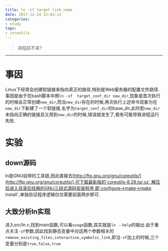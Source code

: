 ```yaml
---
title: ln -sf target link_name
date: 2017-12-24 22:02:13
categories:
- study
tags:
- coreutils
---
```


> 进程起不来?

-------------------------
# 事因
Linux下经常会创建软链接来指向真正的路径,特别是Web服务器的配置文件路径.事因是由于在bash脚本中用`ln -sf  target_conf_dir new_dir`,现象是首次执行的时候会正常创建`new_dir`,而当`new_dir`存在的时候,再次执行上述命令现象为在`new_dir`下新建了一个软链接,名字为`target_conf_dir`的base_dir,此时若`new_dir`未指向正确的链接且又用到`new_dir`的时候,错误就发生了,极有可能导致进程运行失败.

# 实验
## down源码
ln是GNU自带的工具链,因此直接去[http://ftp.gnu.org/gnu/coreutils/](http://ftp.gnu.org/gnu/coreutils/),可下载最新版的`coreutils-8.28.tar.xz`,解压后进入目录后经典的GNU三段式源码安装程序,即`configure->make->make install`,单独验证程序逻辑仅仅需要前面两步即可.

## 大致分析ln实现
进入src/ln.c,找到main函数,可以看`usage`函数,其实就是`ln --help`的输出.由于重点关注`-sf`参数,因此找到静态变量中对这两个参数相关的`remove_existing_files,interactive,symbolic_link`,即当`-sf`加上的时候,三个变量分别是`true,false,true`